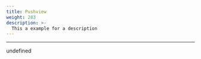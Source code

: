 ```yaml
---
title: Pushview
weight: 283
description: >-
  This a example for a description
---
```


---

undefined

